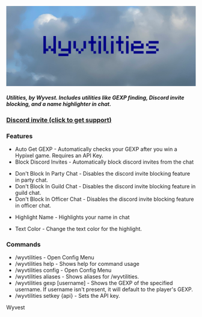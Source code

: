 ![Wyvtilities ultrawide logo](.github/ultrawide.png)

##### Utilities, by Wyvest. Includes utilities like GEXP finding, Discord invite blocking, and a name highlighter in chat.

### [Discord invite (click to get support)](https://discord.gg/b6twapxC3T)


### Features
+ Auto Get GEXP - Automatically checks your GEXP after you win a Hypixel game. Requires an API Key.
+ Block Discord Invites - Automatically block discord invites from the chat
 - Don't Block In Party Chat - Disables the discord invite blocking feature in 
   party chat.
 - Don't Block In Guild Chat - Disables the discord invite blocking feature in 
   guild chat.
 - Don't Block In Officer Chat - Disables the discord invite blocking feature 
   in officer chat.
+ Highlight Name - Highlights your name in chat
 - Text Color - Change the text color for the highlight.

### Commands
+ /wyvtilities - Open Config Menu
+ /wyvtilities help - Shows help for command usage
+ /wyvtilities config - Open Config Menu
+ /wyvtilities aliases - Shows aliases for /wyvtilities.
+ /wyvtilities gexp [username] - Shows the GEXP of the specified username. If username isn't present, it will default to the player's GEXP.
+ /wyvtilities setkey {api} - Sets the API key.


Wyvest